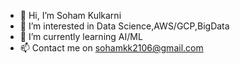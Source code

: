 - 👋 Hi, I’m Soham Kulkarni
- 👀 I’m interested in Data Science,AWS/GCP,BigData
- 🌱 I’m currently learning AI/ML
- 📫 Contact me on sohamkk2106@gmail.com

<!---
skk2106/skk2106 is a ✨ special ✨ repository because its `README.md` (this file) appears on your GitHub profile.
You can click the Preview link to take a look at your changes.
--->
